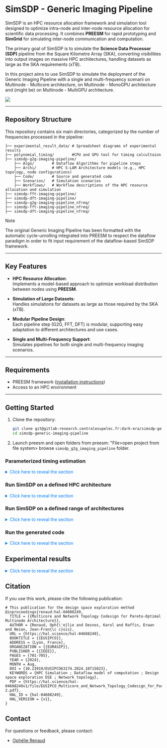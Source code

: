 # SimSDP - Generic Imaging Pipeline

SimSDP is an HPC resource allocation framework and simulation tool designed to optimize intra-node and inter-node resource allocation for scientific data processing. It combines **PREESM** for rapid prototyping and **SimGrid** for simulating inter-node communication and computation. 

The primary goal of SimSDP is to simulate the **Science Data Processor (SDP)** pipeline from the Square Kilometre Array (SKA), converting visibilities into output images on massive HPC architectures, handling datasets as large as the SKA requirements (xTB).

In this project aims to use SimSDP to simulate the deployment of the Generic Imaging Pipeline with a single and multi-frequency scenarii on Multinode - Multicore architecture, on Multinode - MonoGPU architecture and (might be) on Multinode - MultiGPU architecture.


<img src="https://gitlab-research.centralesupelec.fr/dark-era/simsdp-generic-imaging-pipeline/-/raw/main/experimental_result_data/project_goal.png?ref_type=heads" style="zoom:100%;" />



---

## Repository Structure

This repository contains six main directories, categorized by the number of frequencies processed in the pipeline:

```plaintext
├── experimental_result_data/ # Spreadsheet diagrams of experimental results
├── polynomial_timing/ 	      #CPU and GPU tool for timing calcultaion
├── simsdp-g2g-imaging-pipeline/
    ├── Algo/        # Dataflow Algorithms for pipeline steps 
    ├── Archi/       # HPC S-LAM Architecture models (e.g., HPC topology, node configurations)
    ├── Code/        # Source and generated code
    ├── Scenarios/   # Simulation scenarios 
    ├── Workflows/   # Workflow descriptions of the HPC resource allocation and simulation
├── simsdp-fft-imaging-pipeline/
├── simsdp-dft-imaging-pipeline/
├── simsdp-g2g-imaging-pipeline_nfreq/
├── simsdp-fft-imaging-pipeline_nfreq/
├── simsdp-dft-imaging-pipeline_nfreq/
```

> [!NOTE]
>
> The original Generic Imaging Pipeline has been formatted with the automatic cycle-unrolling integrated into PREESM to respect the dataflow paradigm in order to fit input requirement of the dataflow-based SimSDP framework.



---

## Key Features

- **HPC Resource Allocation**:  
  Implements a model-based approach to optimize workload distribution between nodes using **PREESM**.
  
- **Simulation of Large Datasets**:  
  Handles simulations for datasets as large as those required by the SKA (xTB).
  
- **Modular Pipeline Design**:  
  Each pipeline step (G2G, FFT, DFT) is modular, supporting easy adaptation to different architectures and use cases.
  
- **Single and Multi-Frequency Support**:  
  Simulates pipelines for both single and multi-frequency imaging scenarios.

---

## Requirements

- PREESM framework ([installation instructions](https://preesm.github.io/get/)) 
- Access to an HPC environment  

---

## Getting Started

1. Clone the repository:
   ```bash
   git clone git@gitlab-research.centralesupelec.fr:dark-era/simsdp-generic-imaging-pipeline.git
   cd simsdp-generic-imaging-pipeline

2. Launch preesm and open folders from preesm: "File>open project from file system> browse `simsdp_g2g_imaging_pipeline` folder.

### Parameterized timing estimation
<details>
    <summary style="cursor: pointer; color: #007bff;"> Click here to reveal the section </summary>
    Timings definition consist in polynomials calculation, the procedure is the following. For each dataflow pipeline configuration do:

1. Generating instrumented code [generation instructions](https://preesm.github.io/tutos/mpsoccodegen/), see section **Instrumented C Code Generation, Execution and Analysis**. Generated versions  for G2G pipeline on CPU and GPU is avaliable of folder `/polynomial_timing/Instrumented_code_g2g_cpu/Code/` and `/polynomial_timing/Instrumented_code_g2g_cpu/Code/`.

   - On CLion, for the CPU version, run the CMakeList.txt, build :hammer: and Run  the code :arrow_forward:.

   - Still on CLion, for GPU version, configure CMake:

      - install nvcc `sudo apt install nvidia-cuda-toolkit`, check the install `nvcc --version`.

      - Settings :gear:>Build, Execution, Deployment > CMake, add profile :heavy_plus_sign:, name `GIP_GPU`, CMake option `-DCMAKE_CUDA_COMPILER=/usr/local/cuda/bin/nvcc` (if you use the emulator: option `-DUSE_CUDA_EMULATOR=ON`, the emulator only allows you to check that the code is functional, execution will be slower than on a GPU).

   - The timestamp will be stored in the file `Code/generated/analysis.csv` (if not adjust the file path line 73 of `dump.h` --> `#define DUMP_FILE "analysis.csv"` )

2. Running instrumented code varying: `NUM_VIS` [1000000; 2000000;3000000;4000000], `GRID_SIZE` [65536; 262144; 589824; 1048576; 1638400; 2359296; 3211264; 4194304]; , `NUM_MINOR_CYCLE`

   - Change the parameter from the dataflow graph for `example /simsdp_g2g_imaging_pipeline/ Algo/top.pi`, click on blue triangle named `NUM_VIS` and change the value. Generate a code each time you change a parameter value.
   - For each Config store the calculation time and the configuration in a such as degrid.csv contains `time acquisition1; GRID_SIZE1; NUM_VISIBILITY1;time acquisition2; GRID_SIZE2; NUM_VISIBILITY2;...`

3. Executing the `plot_and_fit_averages.py` script to obtain the fit function. Install scipy `pip install scipy`. Execute : `python plot_and_fit_averages.py <input_file> <num_axis[1-2]> <dof[1-2]> <num_x_datapoints[1]> <num_y_datapoints [file_len/3]>` where the two last parameter are used for deconv,degridding etc. ex `python plot_and_fit_averages.py degrid.csv 2 1 8 4`(on the benchmark there is 8 GRID_SIZE and 4 NUM_VIS).

   <div style="text-align: center;">
       <img src="https://gitlab-research.centralesupelec.fr/dark-era/simsdp-generic-imaging-pipeline/-/raw/main/polynomial_timing/Figure_1.png?ref_type=heads" alt="Description alternative" style="max-width: 80%;">
       <p><b>Figure 1:</b> 
       <pre><code>python plot_and_fit_averages.py degrid.csv 2 1 8 4</code></pre>  
   	RMSE: 2929.136239024687; <br>
      Polynomials: [-7.57870456e+02  1.11207625e-03  4.67772660e-04]
      </p>
   </div>

   <div style="text-align: center;">
       <img src="https://gitlab-research.centralesupelec.fr/dark-era/simsdp-generic-imaging-pipeline/-/raw/main/polynomial_timing/Figure_2.png?ref_type=heads" alt="Description alternative" style="max-width: 80%;">
       <p><b>Figure 2:</b> 
   	In the original GIP paper the retain value are:
       <pre><code>python plot_and_fit_averages.py degrid.csv 2 2 8 4</code></pre>   
   	RMSE: 1310.353129574978; <br>
    Polynomials:  [-5.38868774e+02  8.93032173e-04 -1.99593895e-11  9.06752993e-04
     1.90789332e-10 -2.23468265e-10]
      </p>
   </div>
   
   <div style="text-align: center;">
    <img src="https://gitlab-research.centralesupelec.fr/dark-era/simsdp-generic-imaging-pipeline/-/raw/main/polynomial_timing/Figure_3.png?ref_type=heads" alt="Description alternative" style="max-width: 80%;">
    <p><b>Figure 3:</b> 
   The dof value that offer the best RMSE for 8x4 input parameter is 6:
    <pre><code>python plot_and_fit_averages.py degrid.csv 2 6 8 4</code></pre>  
   RMSE: 254.3481181405604; <br>
   Polynomials: [ 5.31713245e+04 -8.30510174e-02  2.42638662e-08  1.12866458e-14
    -5.01452759e-21  3.07430467e-31  1.10957450e-34 -2.16795144e-02
     3.83814482e-08 -2.25243447e-14  4.15817783e-21  2.80271118e-28
    -1.08010603e-34  8.34323283e-09 -5.89982326e-15  4.00900882e-21
    -1.06617401e-27  1.09531005e-34 -5.42048113e-15 -2.23817508e-22
    -1.06094371e-28 -3.91299875e-36  2.55420177e-21  1.59977576e-28
     1.48860113e-35 -5.80263610e-28 -2.24210276e-35  5.00611356e-35]
   </p>
   </div>


   > The axis represent: 
   >
   > - z:  the execution time for each configuration.
   >
   > - x: the fisrt parameter, here GRID_SIZE.
   >
   > - y: the second parameter, here NUM_VIS
   >
   > For each Figure:
   >
   > - The upper plot represent the measured data for each x,y value.
   >
   > - The bottom plot represent the polynomial model of the fitting function.

We target a Root Mean Square Error (RMSE) as short as possible while minimizing the number of coefficient , the value are the coefficient of the polynomials. 
The number of coefficients has an impact on the RMSE and must be less than the number of points acquired, otherwise it crashes, you should respect the following:

	num_coeffs = (dof + 1)(dof + 2) / 2 ≤ num_points
hence:

	dof ≤ (-3 + sqrt(9 + 8 × num_points)) / 2

</details>

### Run SimSDP on a defined HPC architecture

<details>
    <summary style="cursor: pointer; color: #007bff;"> Click here to reveal the section </summary>

1. Create a CSV file that will be exploit by the method to generate  multinode multicore HPC S-LAM files. Name this file “SimSDP_archi.csv”  and save it in the **Archi** folder. Your file should look like this:    

   ```bash
   Node name;Core ID;Core frequency;Intranode rate;Internode rate
   Node0;0;2000.0;472.0;9.42
   Node0;1;2000.0;472.0;9.42
   Node0;2;2000.0;472.0;9.42
   Node0;3;2000.0;472.0;9.42
   Node1;0;2000.0;472.0;9.42
   Node1;1;2000.0;472.0;9.42
   Node1;2;2000.0;472.0;9.42
   Node1;3;2000.0;472.0;9.42
   Node2;0;2000.0;472.0;9.42
   Node2;1;2000.0;472.0;9.42
   Node2;2;2000.0;472.0;9.42
   Node2;3;2000.0;472.0;9.42
   ```

2. Configure your network architecture: right click on your project “Preesm > generate custom architecture network”. Choose the network you  want. You can let it as default. It generates a XML file stored in the **Archi** folder (you can update it as you want). Your file should look like this:  
    ```html
   <!-- Cluster with shared backbone:3:4:1 -->
   <?xml version='1.0'?>
   
   <!DOCTYPE platform SYSTEM "https://simgrid.org/simgrid.dtd">
   <platform version="4.1">
   <zone id="my zone" routing="Floyd">
   <cluster id="Dragonfly cluster" prefix="Node" radical="0-2" suffix="" speed="1f" bw="125MBps" lat="50us" topology="DRAGONFLY" topo_parameters="1,3;1,2;1,1;3">
         <prop id="wattage_per_state" value="90.0:90.0:150.0" />
         <prop id="wattage_range" value="100.0:200.0" />
     </cluster>
   </zone>
   </platform>
   ```
3. Run SimSDP: Right-click on the workflow “/Workflows/**hypervisor**.workflow” and select “Preesm > Run Workflow”, In the scenario selection wizard, select “/Scenarios/init_**.scenario

During its execution, the workflow will log information into the  Console of Preesm. When running a workflow, you should always check this console for warnings and errors (or any other useful information).

Additionnaly, the workflow execution generates intermediary dataflow graphs that can be found in the **/Algo/generated/** directory. The C code generated by the workflow is contained in the **/Code/generated/** directory. The simulated data are stored in the **/Simulation** directory.

4. A python notebook is provided in the SimSDP project to analyse the simulator generated files: Launch `jupyter notebook` and open “SimSDPproject/SimulationAnalysis.ipynb”. Make sure that the  CSVs are in the reading path. Load each code to display the trends with  your simulated data.
   </details>
   
### Run SimSDP on a defined range of architectures
<details>
    <summary style="cursor: pointer; color: #007bff;"> Click here to reveal the section </summary>

1. Add a SimSDP_moldable.csv in the **Archi** folder  which should look something like this:

 | Parameters       | min        | max        | step       |
   | ---------------- | ---------- | ---------- | ---------- |
   | number of nodes  | 1          | 6          | 1          |
   | number of cores  | 1          | 6          | 1          |
   | core frequency   | 1          | 1          | 1          |
   | network topology | 1          | 4          | 1          |
   | node memory      | 1000000000 | 1000000000 | 1000000000 |

2. Run SimSDP: Right-click on the workflow “/Workflows/**hypervisor_dse**.workflow” and select “Preesm > Run Workflow”, In the scenario selection wizard, select “/Scenarios/init_**.scenario
3. Analyse the simulation with the`jupyter notebook` .
</details>

### Run the generated code
<details>
    <summary style="cursor: pointer; color: #007bff;"> Click here to reveal the section </summary>

1. install the requirements:
```
sudo apt-get install libfftw3-dev

#BLAS
sudo apt-get install libblas-dev

#LAPACK
sudo apt-get install liblapack-dev
sudo apt-get install liblapacke-dev

#notebook to visualize
sudo apt-get install python3-pip
sudo apt install jupyter-notebook

#ASTROPY
sudo apt install python3-astropy
 
check: python3 -c "import astropy; print(astropy.__version__)"
```
2. Download [GLEAM](https://nasext-vaader.insa-rennes.fr/ietr-vaader/preesm/assets/sep_data.zip) (or whatever dataset).

3. copy past the data in Code/data/ folder. If it doesn't exist create a folder output/small/ inside.

4. Run the code and wait till your prompt display: `Process finished with exit code 0`.
(It could be long depending on the **NUM_MAJOR_CYCLE** and the **NUM_MINOR_CYCLE**).

#### Understanding the dataset
Open a terminal and launch `jupyter notebook`
and retrieve the file : /ska_sep_preesm/notebooks/dataset_prep.ipynb

Reload each code to update with your setup (you have to wait some time on several display, don't panic).

#### Visualizing the outut
At this stage verify that your output folder contains files such as :"cycle_0_clean_psf.csv"

```
#Convert CSV files into fits files
python3 csvtoimage_all.py output/small/ fits/ ,

#install ds9
sudo apt install saods9

#Run
ds9 *.fits -lock frame wcs -zoom to fit
```
Filter: `/path to sep/ska_sep_preesm/Code/data/fits/*fits`

To reveal the contrasts:

- Color > Matplotlib > turbo (recommended by Sunrise)
- Color > Matplotlib > viridis / inferno (most popular in astro-papers)

![](https://github.com/Ophelie-Renaud/Imaging/blob/main/DS9_g2g_example1.png?raw=true)
    
</details>

## Experimental results

<details>
    <summary style="cursor: pointer; color: #007bff;"> Click here to reveal the section </summary>
- Simulating generic imaging pipelines - 1 freq - CPU - balanced-workload based node partitioning - unoptimized code - [nVis = 3924480 , GRID_SIZE = 2048, nMinorCycle = 200] :

![](https://gitlab-research.centralesupelec.fr/dark-era/simsdp-generic-imaging-pipeline/-/raw/main/experimental_result_data/1freq.png?ref_type=heads)

- Simulating generic imaging pipelines - 21 freq - CPU - frequency-based node partitioning - [**nVis** = 10xNUM_BASELINE:5xNUM_BASELINE:30xNUM_BASELINE , GRID_SIZE = 2048, nMinorCycle = 200]:

![](https://gitlab-research.centralesupelec.fr/dark-era/simsdp-generic-imaging-pipeline/-/raw/main/experimental_result_data/simu_nvis.png?ref_type=heads)

- Simulating generic imaging pipelines - 21 freq - CPU - frequency-based node partitioning - [nVis = 3924480 , **GRID_SIZE** = 512:512:2560, nMinorCycle = 200]:

![](https://gitlab-research.centralesupelec.fr/dark-era/simsdp-generic-imaging-pipeline/-/raw/main/experimental_result_data/simu_grid.png?ref_type=heads)

- Simulating generic imaging pipelines - 21 freq - CPU - frequency-based node partitioning - [nVis = 3924480 , GRID_SIZE = 2048, **nMinorCycle** = 50:50:250]:

![](https://gitlab-research.centralesupelec.fr/dark-era/simsdp-generic-imaging-pipeline/-/raw/main/experimental_result_data/simu_minor.png?ref_type=heads)



- Simulating generic imaging pipelines - 21 freq - **GPU** - frequency-based node partitioning - [**nVis** = 1:784896:3924480 , nKernel = 108800, nMinorCycle = 200]:

[ToDo]

- Simulating generic imaging pipelines - 21 freq - **GPU** - frequency-based node partitioning - [nVis = 3924480 , **nKernel** = 1:21760:108800, nMinorCycle = 200]:

[ToDo]

- Simulating generic imaging pipelines - 21 freq - **GPU** - frequency-based node partitioning - [nVis = 3924480 , nKernel = 108800, **nMinorCycle** = 1:40:200]:

[ToDo]
</details>

## Citation

If you use this work, please cite the following publication:

```plaintext
# This publication for the design space exploration method
@inproceedings{renaud:hal-04608249,
  TITLE = {{Multicore and Network Topology Codesign for Pareto-Optimal Multinode Architecture}},
  AUTHOR = {Renaud, Oph{\'e}lie and Desnos, Karol and Raffin, Erwan and Nezan, Jean-Fran{\c c}ois},
  URL = {https://hal.science/hal-04608249},
  BOOKTITLE = {{EUSIPCO}},
  ADDRESS = {Lyon, France},
  ORGANIZATION = {{EURASIP}},
  PUBLISHER = {{IEEE}},
  PAGES = {701-705},
  YEAR = {2024},
  MONTH = Aug,
  DOI = {10.23919/EUSIPCO63174.2024.10715023},
  KEYWORDS = {HPC Simulation ; Dataflow model of computation ; Design space exploration DSE ; Network topology},
  PDF = {https://hal.science/hal-04608249v1/file/EUSIPCO_Multicore_and_Network_Topology_Codesign_for_Pareto_Optimal_Multinode_Architecture-2.pdf},
  HAL_ID = {hal-04608249},
  HAL_VERSION = {v1},
}
```

## Contact  

For questions or feedback, please contact:  
- [Ophélie Renaud](mailto:ophelie.renaud@insa-rennes.fr)

